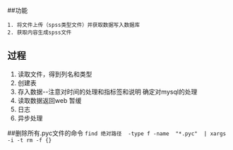 

##功能
```
1. 将文件上传（spss类型文件）并获取数据写入数据库
2. 获取内容生成spss文件
```

## 过程
1. 读取文件，得到列名和类型
2. 创建表
3. 存入数据--注意对时间的处理和指标签和说明 确定对mysql的处理
4. 读取数据返回web  暂缓
5. 日志
6. 异步处理

##删除所有.pyc文件的命令
```find 绝对路径  -type f -name  "*.pyc"  | xargs -i -t rm -f {}```